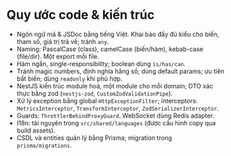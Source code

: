 # Quy ước code & kiến trúc
- Ngôn ngữ mã & JSDoc bằng tiếng Việt. Khai báo đầy đủ kiểu cho biến, tham số, giá trị trả về; tránh `any`.
- Naming: PascalCase (class), camelCase (biến/hàm), kebab-case (file/dir). Một export mỗi file.
- Hàm ngắn, single-responsibility; boolean dùng `is/has/can`.
- Tránh magic numbers, định nghĩa hằng số; dùng default params; ưu tiên bất biến; dùng `readonly` khi phù hợp.
- NestJS kiến trúc module hoá, một module cho mỗi domain; DTO xác thực bằng zod (`nestjs-zod`, `CustomZodValidationPipe`).
- Xử lý exception bằng global `HttpExceptionFilter`; interceptors: `MetricsInterceptor`, `TransformInterceptor`, `ZodSerializerInterceptor`.
- Guards: `ThrottlerBehindProxyGuard`. WebSocket dùng Redis adapter.
- I18n: tài nguyên trong `src/shared/languages` (được cấu hình copy qua build assets).
- CSDL và entities quản lý bằng Prisma; migration trong `prisma/migrations`.
